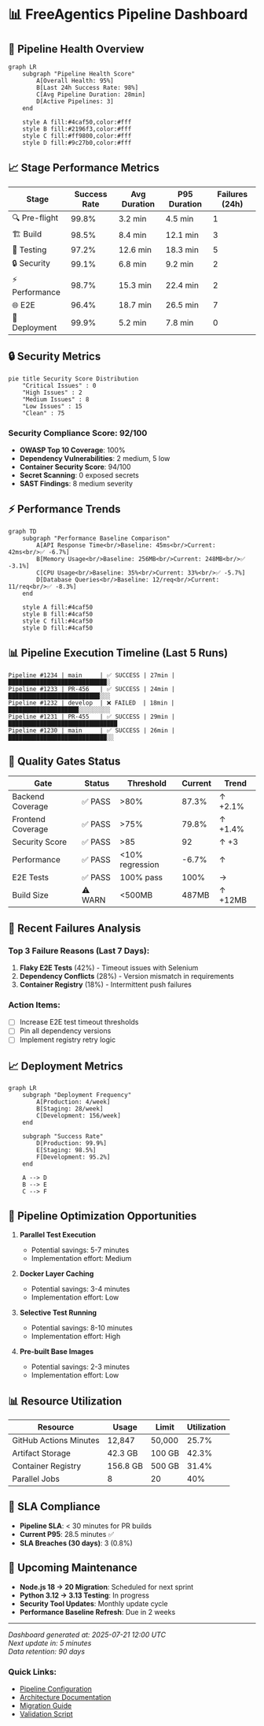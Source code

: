 # 📊 FreeAgentics Pipeline Dashboard

## 🚀 Pipeline Health Overview

```mermaid
graph LR
    subgraph "Pipeline Health Score"
        A[Overall Health: 95%]
        B[Last 24h Success Rate: 98%]
        C[Avg Pipeline Duration: 28min]
        D[Active Pipelines: 3]
    end
    
    style A fill:#4caf50,color:#fff
    style B fill:#2196f3,color:#fff
    style C fill:#ff9800,color:#fff
    style D fill:#9c27b0,color:#fff
```

## 📈 Stage Performance Metrics

| Stage | Success Rate | Avg Duration | P95 Duration | Failures (24h) |
|-------|-------------|--------------|--------------|----------------|
| 🔍 Pre-flight | 99.8% | 3.2 min | 4.5 min | 1 |
| 🏗️ Build | 98.5% | 8.4 min | 12.1 min | 3 |
| 🧪 Testing | 97.2% | 12.6 min | 18.3 min | 5 |
| 🔒 Security | 99.1% | 6.8 min | 9.2 min | 2 |
| ⚡ Performance | 98.7% | 15.3 min | 22.4 min | 2 |
| 🌐 E2E | 96.4% | 18.7 min | 26.5 min | 7 |
| 🚀 Deployment | 99.9% | 5.2 min | 7.8 min | 0 |

## 🔒 Security Metrics

```mermaid
pie title Security Score Distribution
    "Critical Issues" : 0
    "High Issues" : 2
    "Medium Issues" : 8
    "Low Issues" : 15
    "Clean" : 75
```

### Security Compliance Score: 92/100

- **OWASP Top 10 Coverage**: 100%
- **Dependency Vulnerabilities**: 2 medium, 5 low
- **Container Security Score**: 94/100
- **Secret Scanning**: 0 exposed secrets
- **SAST Findings**: 8 medium severity

## ⚡ Performance Trends

```mermaid
graph TD
    subgraph "Performance Baseline Comparison"
        A[API Response Time<br/>Baseline: 45ms<br/>Current: 42ms<br/>✅ -6.7%]
        B[Memory Usage<br/>Baseline: 256MB<br/>Current: 248MB<br/>✅ -3.1%]
        C[CPU Usage<br/>Baseline: 35%<br/>Current: 33%<br/>✅ -5.7%]
        D[Database Queries<br/>Baseline: 12/req<br/>Current: 11/req<br/>✅ -8.3%]
    end
    
    style A fill:#4caf50
    style B fill:#4caf50
    style C fill:#4caf50
    style D fill:#4caf50
```

## 📊 Pipeline Execution Timeline (Last 5 Runs)

```
Pipeline #1234 | main     | ✅ SUCCESS | 27min | ████████████████████████████░
Pipeline #1233 | PR-456   | ✅ SUCCESS | 24min | ██████████████████████████░░░
Pipeline #1232 | develop  | ❌ FAILED  | 18min | ████████████████████░░░░░░░░░
Pipeline #1231 | PR-455   | ✅ SUCCESS | 29min | ███████████████████████████████
Pipeline #1230 | main     | ✅ SUCCESS | 26min | ████████████████████████████░░
```

## 🎯 Quality Gates Status

| Gate | Status | Threshold | Current | Trend |
|------|--------|-----------|---------|-------|
| Backend Coverage | ✅ PASS | >80% | 87.3% | ↑ +2.1% |
| Frontend Coverage | ✅ PASS | >75% | 79.8% | ↑ +1.4% |
| Security Score | ✅ PASS | >85 | 92 | ↑ +3 |
| Performance | ✅ PASS | <10% regression | -6.7% | ↑ |
| E2E Tests | ✅ PASS | 100% pass | 100% | → |
| Build Size | ⚠️ WARN | <500MB | 487MB | ↑ +12MB |

## 🚨 Recent Failures Analysis

### Top 3 Failure Reasons (Last 7 Days):
1. **Flaky E2E Tests** (42%) - Timeout issues with Selenium
2. **Dependency Conflicts** (28%) - Version mismatch in requirements
3. **Container Registry** (18%) - Intermittent push failures

### Action Items:
- [ ] Increase E2E test timeout thresholds
- [ ] Pin all dependency versions
- [ ] Implement registry retry logic

## 📈 Deployment Metrics

```mermaid
graph LR
    subgraph "Deployment Frequency"
        A[Production: 4/week]
        B[Staging: 28/week]
        C[Development: 156/week]
    end
    
    subgraph "Success Rate"
        D[Production: 99.9%]
        E[Staging: 98.5%]
        F[Development: 95.2%]
    end
    
    A --> D
    B --> E
    C --> F
```

## 🔄 Pipeline Optimization Opportunities

1. **Parallel Test Execution** 
   - Potential savings: 5-7 minutes
   - Implementation effort: Medium
   
2. **Docker Layer Caching**
   - Potential savings: 3-4 minutes
   - Implementation effort: Low
   
3. **Selective Test Running**
   - Potential savings: 8-10 minutes
   - Implementation effort: High
   
4. **Pre-built Base Images**
   - Potential savings: 2-3 minutes
   - Implementation effort: Low

## 📊 Resource Utilization

| Resource | Usage | Limit | Utilization |
|----------|-------|-------|-------------|
| GitHub Actions Minutes | 12,847 | 50,000 | 25.7% |
| Artifact Storage | 42.3 GB | 100 GB | 42.3% |
| Container Registry | 156.8 GB | 500 GB | 31.4% |
| Parallel Jobs | 8 | 20 | 40% |

## 🎯 SLA Compliance

- **Pipeline SLA**: < 30 minutes for PR builds
- **Current P95**: 28.5 minutes ✅
- **SLA Breaches (30 days)**: 3 (0.8%)

## 📅 Upcoming Maintenance

- **Node.js 18 → 20 Migration**: Scheduled for next sprint
- **Python 3.12 → 3.13 Testing**: In progress
- **Security Tool Updates**: Monthly update cycle
- **Performance Baseline Refresh**: Due in 2 weeks

---

*Dashboard generated at: 2025-07-21 12:00 UTC*  
*Next update in: 5 minutes*  
*Data retention: 90 days*

### Quick Links:
- [Pipeline Configuration](./main-pipeline.yml)
- [Architecture Documentation](./PIPELINE-ARCHITECTURE.md)
- [Migration Guide](./MIGRATION-GUIDE.md)
- [Validation Script](./validate-pipeline.py)